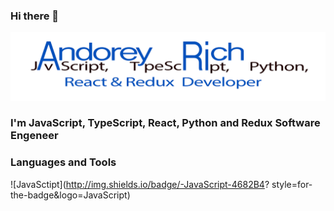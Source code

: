 ### Hi there 👋

![Header](https://github.com/andorey/andorey/blob/main/image/title.png?raw=true)

### I'm JavaScript, TypeScript, React, Python and Redux Software Engeneer

### Languages and Tools
![JavaSctipt](http://img.shields.io/badge/-JavaScript-4682B4? style=for-the-badge&logo=JavaScript)
